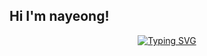 ## Hi I'm nayeong!
<body>
   <p align = "center">
      <a href="https://git.io/typing-svg"><img src="https://readme-typing-svg.demolab.com?f                          ont=Rowdies&size=34&pause=1000&color=000000&width=435&lines=Hi+I'm+nayoung;Welcome+to+my+page!" alt="Typing SVG" /></a>
   </p>
</body>
